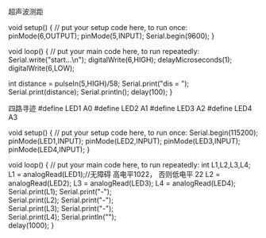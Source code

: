 超声波测距

void setup() {
  // put your setup code here, to run once:
  pinMode(6,OUTPUT);
  pinMode(5,INPUT);
  Serial.begin(9600);
}

void loop() {
  // put your main code here, to run repeatedly:
  Serial.write("start...\n");
  digitalWrite(6,HIGH);
  delayMicroseconds(1);
  digitalWrite(6,LOW);

  int distance = pulseIn(5,HIGH)/58;
  Serial.print("dis = ");
  Serial.print(distance);
  Serial.println();
  delay(100);
}


四路寻迹
#define LED1 A0
#define LED2 A1
#define LED3 A2
#define LED4 A3

void setup() {
  // put your setup code here, to run once:
  Serial.begin(115200);
  pinMode(LED1,INPUT);
  pinMode(LED2,INPUT);
  pinMode(LED3,INPUT);
  pinMode(LED4,INPUT);
}

void loop() {
  // put your main code here, to run repeatedly:
  int L1,L2,L3,L4;
  L1 = analogRead(LED1);//无障碍 高电平1022， 否则低电平 22
  L2 = analogRead(LED2);
  L3 = analogRead(LED3);
  L4 = analogRead(LED4);  
  Serial.print(L1);
  Serial.print("-");  
  Serial.print(L2);
  Serial.print("-");  
  Serial.print(L3);
  Serial.print("-");  
  Serial.print(L4);
  Serial.println("");  
  delay(1000);
}
